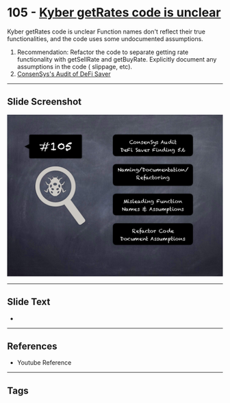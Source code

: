 
# 105 - [Kyber getRates code is unclear](./Kyber%20getRates%20code%20is%20unclear.md)

Kyber getRates code is unclear Function names don't reflect their true functionalities, and the code uses some undocumented assumptions.


1. Recommendation: Refactor the code to separate getting rate functionality with getSellRate and getBuyRate. Explicitly document any assumptions in the code ( slippage, etc).
2. [ConsenSys's Audit of DeFi Saver](https://consensys.net/diligence/audits/2021/03/defi-saver/#kyber-getrates-code-is-unclear)


___
## Slide Screenshot
![105.png](../../images/8.%20Audit%20Findings%20201/105.png)
___
## Slide Text
- 
___
## References
- Youtube Reference
___
## Tags
